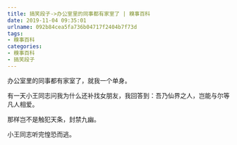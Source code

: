 ```yaml
---
title: 搞笑段子->办公室里的同事都有家室了 | 糗事百科
date: 2019-11-04 09:35:01
urlname: 092b84cea5fa736b04717f2404b7f73d
tags: 
- 糗事百科
categories:
- 糗事百科
- 搞笑段子
---
```

办公室里的同事都有家室了，就我一个单身。

有一天小王同志问我为什么还补找女朋友，我回答到：吾乃仙界之人，岂能与尔等凡人相爱。

那样岂不是触犯天条，封禁九幽。

小王同志听完惶恐而逃。


